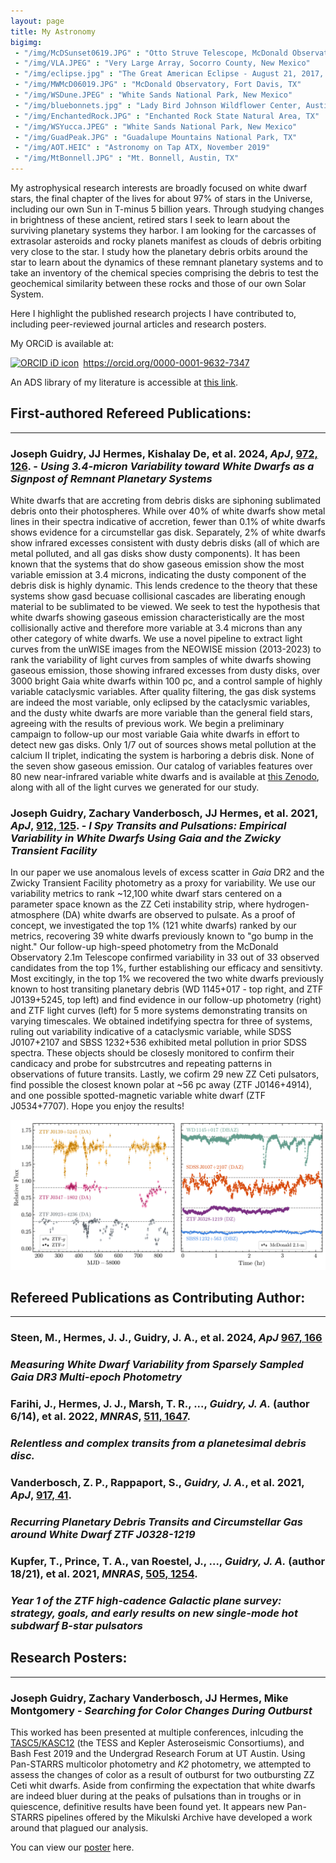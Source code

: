 ```yaml
---
layout: page
title: My Astronomy 
bigimg:
 - "/img/McDSunset0619.JPG" : "Otto Struve Telescope, McDonald Observatory, Fort Davis, TX"
 - "/img/VLA.JPEG" : "Very Large Array, Socorro County, New Mexico"
 - "/img/eclipse.jpg" : "The Great American Eclipse - August 21, 2017, Johnson City, IL"
 - "/img/MWMcD06019.JPG" : "McDonald Observatory, Fort Davis, TX"
 - "/img/WSDune.JPEG" : "White Sands National Park, New Mexico"
 - "/img/bluebonnets.jpg" : "Lady Bird Johnson Wildflower Center, Austin, TX"
 - "/img/EnchantedRock.JPG" : "Enchanted Rock State Natural Area, TX"
 - "/img/WSYucca.JPEG" : "White Sands National Park, New Mexico"
 - "/img/GuadPeak.JPG" : "Guadalupe Mountains National Park, TX"
 - "/img/AOT.HEIC" : "Astronomy on Tap ATX, November 2019"
 - "/img/MtBonnell.JPG" : "Mt. Bonnell, Austin, TX"
---
```


My astrophysical research interests are broadly focused on white dwarf stars, the final chapter of the lives for about 97% of stars in the Universe, including our own Sun in T-minus 5 billion years. Through studying changes in brightness of these ancient, retired stars I seek to learn about the surviving planetary systems they harbor. I am looking for the carcasses of extrasolar asteroids and rocky planets manifest as clouds of debris orbiting very close to the star. I study how the planetary debris orbits around the star to learn about the dynamics of these remnant planetary systems and to take an inventory of the chemical species comprising the debris to test the geochemical similarity between these rocks and those of our own Solar System. 

Here I highlight the published research projects I have contributed to, including peer-reviewed journal articles and research posters.

My ORCiD is available at: 
<div itemscope itemtype="https://schema.org/Person"><a itemprop="sameAs" content="https://orcid.org/0000-0001-9632-7347" href="https://orcid.org/0000-0001-9632-7347" target="orcid.widget" rel="me noopener noreferrer" style="vertical-align:top;"><img src="https://orcid.org/sites/default/files/images/orcid_16x16.png" style="width:1em;margin-right:.5em;" alt="ORCID iD icon">https://orcid.org/0000-0001-9632-7347</a></div>

An ADS library of my literature is accessible at [this link](https://ui.adsabs.harvard.edu/search/q=orcid%3A0000-0001-9632-7347&sort=date%20desc%2C%20bibcode%20desc&p_=0).

## First-authored Refereed Publications:
--------------------------------------------
### Joseph Guidry, JJ Hermes, Kishalay De, et al. 2024, *ApJ*, [972, 126](https://ui.adsabs.harvard.edu/abs/2024ApJ...972..126G/abstract). - *Using 3.4-micron Variability toward White Dwarfs as a Signpost of Remnant Planetary Systems*

White dwarfs that are accreting from debris disks are siphoning sublimated debris onto their photospheres. While over 40% of white dwarfs show metal lines in their spectra indicative of accretion, fewer than 0.1% of white dwarfs shows evidence for a circumstellar gas disk. Separately, 2% of white dwarfs show infrared excesses consistent with dusty debris disks (all of which are metal polluted, and all gas disks show dusty components). It has been known that the systems that do show gaseous emission show the most variable emission at 3.4 microns, indicating the dusty component of the debris disk is highly dynamic. This lends credence to the theory that these systems show gasd becuase collisional cascades are liberating enough material to be sublimated to be viewed. We seek to test the hypothesis that white dwarfs showing gaseous emission characteristically are the most collisionally active and therefore more variable at 3.4 microns than any other category of white dwarfs. We use a novel pipeline to extract light curves from the unWISE images from the NEOWISE mission (2013-2023) to rank the variability of light curves from samples of white dwarfs showing gaseous emission, those showing infrared excesses from dusty disks, over 3000 bright Gaia white dwarfs within 100 pc, and a control sample of highly variable cataclysmic variables. After quality filtering, the gas disk systems are indeed the most variable, only eclipsed by the cataclysmic variables, and the dusty white dwarfs are more variable than the general field stars, agreeing with the results of previous work. We begin a preliminary campaign to follow-up our most variable Gaia white dwarfs in effort to detect new gas disks. Only 1/7 out of sources shows metal pollution at the calcium II triplet, indicating the system is harboring a debris disk. None of the seven show gaseous emission. Our catalog of variables features over 80 new near-infrared variable white dwarfs and is available at [this Zenodo](https://zenodo.org/doi/10.5281/zenodo.12538705), along with all of the light curves we generated for our study.


### Joseph Guidry, Zachary Vanderbosch, JJ Hermes, et al. 2021, *ApJ*, [912, 125](https://ui.adsabs.harvard.edu/abs/2021ApJ...912..125G/abstract). - *I Spy Transits and Pulsations: Empirical Variability in White Dwarfs Using Gaia and the Zwicky Transient Facility*

In our paper we use anomalous levels of excess scatter in *Gaia* DR2 and the Zwicky Transient Facility photometry as a proxy for variability. We use our variability metrics to rank ~12,100 white dwarf stars centered on a parameter space known as the ZZ Ceti instability strip, where hydrogen-atmosphere (DA) white dwarfs are observed to pulsate. As a proof of concept, we investigated the top 1% (121 white dwarfs) ranked by our metrics, recovering 39 white dwarfs previously known to "go bump in the night." Our follow-up high-speed photometry from the McDonald Observatory 2.1m Telescope confirmed variability in 33 out of 33 observed candidates from the top 1%, further establishing our efficacy and sensitivty. Most excitingly, in the top 1% we recovered the two white dwarfs previously known to host transiting planetary debris (WD 1145+017 - top right, and ZTF J0139+5245, top left) and find evidence in our follow-up photometry (right) and ZTF light curves (left) for 5 more systems demonstrating transits on varying timescales. We obtained indetifying spectra for three of systems, ruling out variability indicative of a cataclysmic variable, while SDSS J0107+2107 and SBSS 1232+536 exhibited metal pollution in prior SDSS spectra. These objects should be closesly monitored to confirm their candicacy and probe for substrcutres and repeating patterns in observations of future transits. Lastly, we cofirm 29 new ZZ Ceti pulsators, find possible the closest known polar at ~56 pc away (ZTF J0146+4914), and one possible spotted-magnetic variable white dwarf (ZTF J0534+7707). Hope you enjoy the results!

![Transiting Debris Systems](/img/transit_cand_color_large.png)

## Refereed Publications as Contributing Author:
--------------------------------------------
### Steen, M., Hermes, J. J., Guidry, J. A., et al. 2024, *ApJ* [967, 166](https://ui.adsabs.harvard.edu/abs/2024ApJ...967..166S/abstract)
### *Measuring White Dwarf Variability from Sparsely Sampled Gaia DR3 Multi-epoch Photometry*

### Farihi, J., Hermes, J. J., Marsh, T. R., ..., *Guidry, J. A.* (author 6/14), et al. 2022, *MNRAS*, [511, 1647](https://ui.adsabs.harvard.edu/abs/2021arXiv210906183F/abstract).
### *Relentless and complex transits from a planetesimal debris disc.*

### Vanderbosch, Z. P., Rappaport, S., *Guidry, J. A.*, et al. 2021, *ApJ*, [917, 41](https://ui.adsabs.harvard.edu/abs/2021ApJ...917...41V/abstract).
### *Recurring Planetary Debris Transits and Circumstellar Gas around White Dwarf ZTF J0328-1219*

### Kupfer, T., Prince, T. A., van Roestel, J., ..., *Guidry, J. A.* (author 18/21), et al. 2021, *MNRAS*, [505, 1254](https://ui.adsabs.harvard.edu/abs/2021MNRAS.505.1254K/abstract).
### *Year 1 of the ZTF high-cadence Galactic plane survey: strategy, goals, and early results on new single-mode hot subdwarf B-star pulsators*


## Research Posters:
--------------------------------------------
### Joseph Guidry, Zachary Vanderbosch, JJ Hermes, Mike Montgomery - *Searching for Color Changes During Outburst*

This worked has been presented at multiple conferences, inlcuding the [TASC5/KASC12](https://web.mit.edu/tasc5/index.html) (the TESS and Kepler Asteroseismic Consortiums), and Bash Fest 2019 and the Undergrad Research Forum at UT Austin. Using Pan-STARRS multicolor photometry and *K2* photometry, we attempted to assess the changes of color as a result of outburst for two outbursting ZZ Ceti whit dwarfs. Aside from confirming the expectation that white dwarfs are indeed bluer during at the peaks of pulsations than in troughs or in quiescence, definitive results have been found yet. It appears new Pan-STARRS pipelines offered by the Mikulski Archive have developed a work around that plagued our analysis.

You can view our [poster](https://github.com/astrojoeg/astrojoeg.github.io/blob/master/posters/Color_Changes_Poster_URF20.pdf) here.
